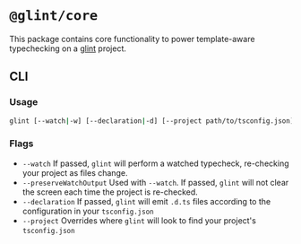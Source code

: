 # `@glint/core`

This package contains core functionality to power template-aware typechecking on a [glint] project.

[glint]: https://github.com/typed-ember/glint

## CLI

### Usage

```sh
glint [--watch|-w] [--declaration|-d] [--project path/to/tsconfig.json]
```

### Flags

- `--watch` If passed, `glint` will perform a watched typecheck, re-checking your project as files change.
- `--preserveWatchOutput` Used with `--watch`. If passed, `glint` will not clear the screen each time the project is re-checked.
- `--declaration` If passed, `glint` will emit `.d.ts` files according to the configuration in your `tsconfig.json`
- `--project` Overrides where `glint` will look to find your project's `tsconfig.json`
